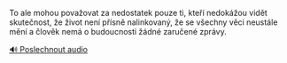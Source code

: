 
To ale mohou považovat za nedostatek pouze ti, kteří nedokážou vidět skutečnost, že život není přísně nalinkovaný, že se všechny věci neustále mění a člověk nemá o budoucnosti žádné zaručené zprávy.

[🔊 Poslechnout audio](/data/7-paragraphs/audio/chapter_42/para_002-To-ale-mohou-povaovat-za-nedostatek-pouze-ti-kte.mp3)
